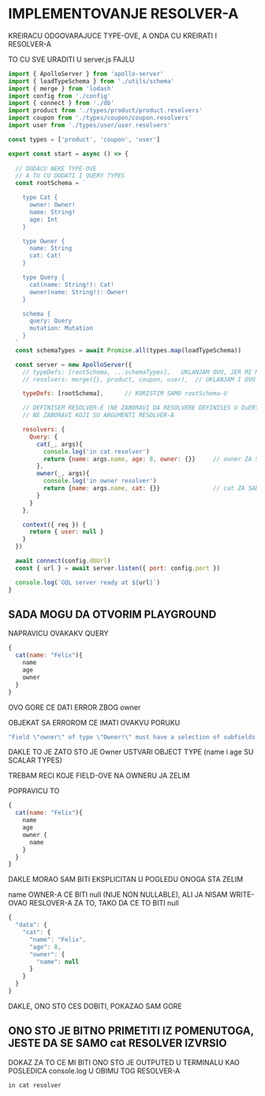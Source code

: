 # IMPLEMENTOVANJE RESOLVER-A

KREIRACU ODGOVARAJUCE TYPE-OVE, A ONDA CU KREIRATI I RESOLVER-A

TO CU SVE URADITI U server.js FAJLU

```javascript
import { ApolloServer } from 'apollo-server'
import { loadTypeSchema } from './utils/schema'
import { merge } from 'lodash'
import config from './config'
import { connect } from './db'
import product from './types/product/product.resolvers'
import coupon from './types/coupon/coupon.resolvers'
import user from './types/user/user.resolvers'

const types = ['product', 'coupon', 'user']

export const start = async () => {
  
  // DODACU NEKE TYPE-OVE
  // A TU CU DODATI I QUERY TYPES
  const rootSchema = `

    type Cat {
      owner: Owner!
      name: String!
      age: Int
    }

    type Owner {
      name: String
      cat: Cat!
    }

    type Query {
      cat(name: String!): Cat!
      owner(name: String!): Owner!
    }

    schema {
      query: Query
      mutation: Mutation
    }
  `
  const schemaTypes = await Promise.all(types.map(loadTypeSchema))

  const server = new ApolloServer({
    // typeDefs: [rootSchema, ...schemaTypes],   UKLANJAM OVO, JER MI MOZE BREAKOVATI CODE
    // resolvers: merge({}, product, coupon, user),  // UKLANJAM I OVO

    typeDefs: [rootSchema],      // KORISTIM SAMO rootSchema-U

    // DEFINISEM RESOLVER-E (NE ZABORAVI DA RESOLVERE DEFINISES U QuERY OBJEKTU)
    // NE ZABORAVI KOJI SU ARGUMENTI RESOLVER-A

    resolvers: {
      Query: {
        cat(_, args){
          console.log('in cat resolver')
          return {name: args.name, age: 8, owner: {}}     // owner ZA SADA NEMEM I TO CE BITI PRAZAN OBJEKAT
        },
        owner(_, args){
          console.log('in owner resolver')
          return {name: args.name, cat: {}}               // cat ZA SADA NEMEM I TO CE BITI PRAZAN OBJEKAT
        }
      }
    },

    context({ req }) {
      return { user: null }
    }
  })

  await connect(config.dbUrl)
  const { url } = await server.listen({ port: config.port })

  console.log(`GQL server ready at ${url}`)
}

```

## SADA MOGU DA OTVORIM PLAYGROUND

NAPRAVICU OVAKAKV QUERY

```javascript
{
  cat(name: "Felix"){
    name
    age
    owner
  }
}
```

OVO GORE CE DATI ERROR ZBOG owner

OBJEKAT SA ERROROM CE IMATI OVAKVU PORUKU

```javascript
"Field \"owner\" of type \"Owner!\" must have a selection of subfields. Did you mean \"owner { ... }\"?",
```

DAKLE TO JE ZATO STO JE Owner USTVARI OBJECT TYPE (name i age SU SCALAR TYPES)

TREBAM RECI KOJE FIELD-OVE NA OWNERU JA ZELIM

POPRAVICU TO

```javascript
{
  cat(name: "Felix"){
    name
    age
    owner {
      name
    }
  }
}
```
DAKLE MORAO SAM BITI EKSPLICITAN U POGLEDU ONOGA STA ZELIM

name OWNER-A CE BITI null (NIJE NON NULLABLE), ALI JA NISAM WRITE-OVAO RESLOVER-A ZA TO, TAKO DA CE TO BITI null

```javascript
{
  "data": {
    "cat": {
      "name": "Felix",
      "age": 8,
      "owner": {
        "name": null
      }
    }
  }
}
```

DAKLE, ONO STO CES DOBITI, POKAZAO SAM GORE

## ONO STO JE BITNO PRIMETITI IZ POMENUTOGA, JESTE DA SE SAMO cat RESOLVER IZVRSIO

DOKAZ ZA TO CE MI BITI ONO STO JE OUTPUTED U TERMINALU KAO POSLEDICA console.log U OBIMU TOG RESOLVER-A

```LINUX
in cat resolver
```
